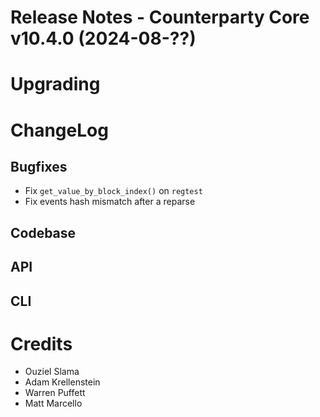 # Release Notes - Counterparty Core v10.4.0 (2024-08-??)

# Upgrading

# ChangeLog

## Bugfixes

* Fix `get_value_by_block_index()` on `regtest`
* Fix events hash mismatch after a reparse


## Codebase

## API

## CLI

# Credits

* Ouziel Slama
* Adam Krellenstein
* Warren Puffett
* Matt Marcello